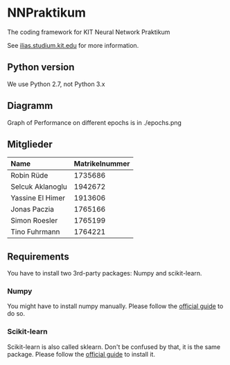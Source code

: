 # NNPraktikum
The coding framework for KIT Neural Network Praktikum

See [ilias.studium.kit.edu](https://ilias.studium.kit.edu/goto_produktiv_crs_413999.html)
for more information.

## Python version
We use Python 2.7, not Python 3.x

## Diagramm

Graph of Performance on different epochs is in ./epochs.png

## Mitglieder

| Name | Matrikelnummer     |
| :------------- | :------------- |
| Robin Rüde       | 1735686       |
| Selcuk Aklanoglu | 1942672       |
| Yassine El Himer | 1913606       |
| Jonas Paczia | 1765166 |
| Simon Roesler | 1765199 |
| Tino Fuhrmann | 1764221 |


## Requirements

You have to install two 3rd-party packages: Numpy and scikit-learn.

### Numpy

You might have to install numpy manually. Please follow the
[official guide](http://docs.scipy.org/doc/numpy/user/install.html) to do so.

### Scikit-learn

Scikit-learn is also called sklearn. Don't be confused by that, it is the same
package. Please follow the
[official guide](http://scikit-learn.org/stable/install.html) to
install it.
